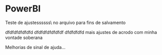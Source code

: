 # PowerBI
Teste de ajustessssss\ no arquivo para fins de salvamento

dfdfdfdfdfdfd
dfdfdfdfdfdfdf
dfdfdfdfd
mais ajustes de acrodo com minha vontade soberana

Melhorias de sinal de ajuda...
